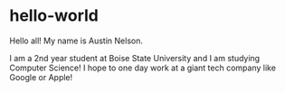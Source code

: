 # hello-world

Hello all! My name is Austin Nelson.

I am a 2nd year student at Boise State University and I am studying Computer Science! 
I hope to one day work at a giant tech company like Google or Apple!
